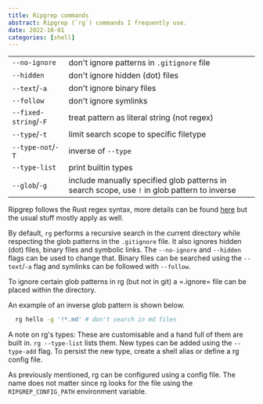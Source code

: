 ```yaml
---
title: Ripgrep commands
abstract: Ripgrep (`rg`) commands I frequently use.
date: 2022-10-01
categories: [shell]
---
```


|||
|---|---|
|`--no-ignore`|don't ignore patterns in `.gitignore` file|
|`--hidden`|don't ignore hidden (dot) files|
|`--text`/`-a`|don't ignore binary files|
|`--follow`|don't ignore symlinks|
|`--fixed-string`/`-F`|treat pattern as literal string (not regex)|
|`--type`/`-t`|limit search scope to specific filetype|
|`--type-not`/`-T`| inverse of `--type`|
|`--type-list`|print builtin types|
|`--glob`/`-g`|include manually specified glob patterns in search scope, use `!` in glob pattern to inverse|

Ripgrep follows the Rust regex syntax, more details can be found
[here](https://docs.rs/regex/*/regex/#syntax) but the usual stuff
mostly apply as well.

By default, `rg` performs a recursive search in the current directory
while respecting the glob patterns in the `.gitignore` file. It also
ignores hidden (dot) files, binary files and symbolic links. The
`--no-ignore` and `--hidden` flags can be used to change that. Binary
files can be searched using the `--text`/`-a` flag and symlinks can be
followed with `--follow`.

To ignore certain glob patterns in rg (but not in git) a =.ignore=
file can be placed within the directory.

An example of an inverse glob pattern is shown below.
```sh
  rg hello -g '!*.md' # don't search in md files
```

A note on rg's types: These are customisable and a hand full of them
are built in. `rg --type-list` lists them. New types can be added
using the `--type-add` flag. To persist the new type, create a shell
alias or define a rg config file.

As previously mentioned, rg can be configured using a config file. The
name does not matter since rg looks for the file using the
`RIPGREP_CONFIG_PATH` environment variable.
